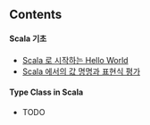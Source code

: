 ## Contents

#### Scala 기초

- [Scala 로 시작하는 Hello World](https://github.com/stunstunstun/awesome-wiki/blob/master/Scala/scala-hello-world.md)
- [Scala 에서의 값 명명과 표현식 평가](https://github.com/stunstunstun/awesome-wiki/blob/master/Scala/scala-value-naming.md)

#### Type Class in Scala

- TODO
